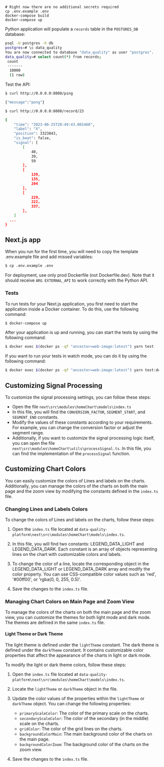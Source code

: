 ```
# Right now there are no additional secrets required
cp .env.example .env
docker-compose build
docker-compose up
```

Python application will populate a `records` table in the `POSTGRES_DB` database:

```sh
psql -U postgres -h db
postgres=# \c data_quality
You are now connected to database "data_quality" as user "postgres".
data_quality=# select count(*) from records;
 count
 -------
  10000
  (1 row)
```

Test the API:

```sh
$ curl http://0.0.0.0:8080/ping

{"message":"pong"}
```

```sh
$ curl http://0.0.0.0:8080/record/23

{
    "time": "2023-06-25T20:49:43.065460",
    "label": "X",
    "position": 3323843,
    "is_beat": false,
    "signal": [
        [
            40,
            39,
            59
        ],
        [
            139,
            135,
            204
        ],
        [
            229,
            222,
            337,
        ],
    ]
  ...
}
```

## Next.js app
When you run for the first time, you will need to copy the template .env.example file and add missed variables:

```sh
$ cp .env.example .env
```

For deployment, use only prod Dockerfile (not Dockerfile.dev). Note that it should receive `ARG EXTERNAL_API` to work correctly with the Python API.

### Tests
To run tests for your Next.js application, you first need to start the application inside a Docker container. To do this, use the following command:

```sh
$ docker-compose up
```
After your application is up and running, you can start the tests by using the following command:
```sh
$ docker exec $(docker ps -qf "ancestor=web-image:latest") yarn test
```
If you want to run your tests in watch mode, you can do it by using the following command:
```sh
$ docker exec $(docker ps -qf "ancestor=web-image:latest") yarn test:dev
```

## Customizing Signal Processing
To customize the signal processing settings, you can follow these steps:

- Open the file `next\src\modules\homeChart\models\index.ts`
- In this file, you will find the `CONVERSION_FACTOR`, `SEGMENT_START`, and `SEGMENT_END` constants.
- Modify the values of these constants according to your requirements. For example, you can change the conversion factor or adjust the segment range.
- Additionally, if you want to customize the signal processing logic itself, you can open the file `next\src\modules\homeChart\utils\processSignal.ts`. In this file, you can find the implementation of the `processSignal` function.

## Customizing Chart Colors

You can easily customize the colors of Lines and labels on the charts. Additionally, you can manage the colors of the charts on both the main page and the zoom view by modifying the constants defined in the `index.ts` file.

### Changing Lines and Labels Colors

To change the colors of Lines and labels on the charts, follow these steps:

1. Open the `index.ts` file located at `data-quality-platform\next\src\modules\homeChart\models\index.ts`.

2. In this file, you will find two constants: LEGEND_DATA_LIGHT and LEGEND_DATA_DARK. Each constant is an array of objects representing lines on the chart with customizable colors and labels.

3. To change the color of a line, locate the corresponding object in the LEGEND_DATA_LIGHT or LEGEND_DATA_DARK array and modify the color property. You can use CSS-compatible color values such as 'red', '#00ff00', or 'rgba(0, 0, 255, 0.5)'.

4. Save the changes to the `index.ts` file.

### Managing Chart Colors on Main Page and Zoom View

To manage the colors of the charts on both the main page and the zoom view, you can customize the themes for both light mode and dark mode. The themes are defined in the same `index.ts` file.

#### Light Theme or Dark Theme

The light theme is defined under the `lightTheme` constant. The dark theme is defined under the `darkTheme` constant. It contains customizable color properties that affect the appearance of the charts in light or dark mode.

To modify the light or dark theme colors, follow these steps:

1. Open the `index.ts` file located at `data-quality-platform\next\src\modules\homeChart\models\index.ts`.

2. Locate the `lightTheme` or `darkTheme` object in the file.

3. Update the color values of the properties within the `lightTheme` or `darkTheme` object. You can change the following properties:

   - `primaryScaleColor`: The color of the primary scale on the charts.
   - `secondaryScaleColor`: The color of the secondary (in the middle) scale on the charts.
   - `gridColor`: The color of the grid lines on the charts.
   - `backgroundColorMain`: The main background color of the charts on the main page.
   - `backgroundColorZoom`: The background color of the charts on the zoom view.

4. Save the changes to the `index.ts` file.
